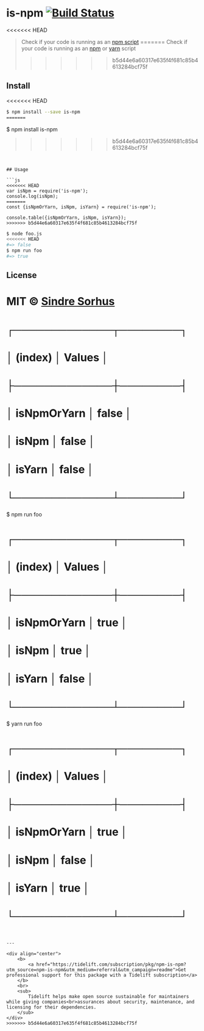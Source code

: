 # is-npm [![Build Status](https://travis-ci.org/sindresorhus/is-npm.svg?branch=master)](https://travis-ci.org/sindresorhus/is-npm)

<<<<<<< HEAD
> Check if your code is running as an [npm script](https://www.npmjs.org/doc/misc/npm-scripts.html)
=======
> Check if your code is running as an [npm](https://docs.npmjs.com/misc/scripts) or [yarn](https://yarnpkg.com/lang/en/docs/cli/run/) script
>>>>>>> b5d44e6a60317e635f4f681c85b4613284bcf75f


## Install

<<<<<<< HEAD
```sh
$ npm install --save is-npm
=======
```
$ npm install is-npm
>>>>>>> b5d44e6a60317e635f4f681c85b4613284bcf75f
```


## Usage

```js
<<<<<<< HEAD
var isNpm = require('is-npm');
console.log(isNpm);
=======
const {isNpmOrYarn, isNpm, isYarn} = require('is-npm');

console.table({isNpmOrYarn, isNpm, isYarn});
>>>>>>> b5d44e6a60317e635f4f681c85b4613284bcf75f
```

```sh
$ node foo.js
<<<<<<< HEAD
#=> false
$ npm run foo
#=> true
```


## License

MIT © [Sindre Sorhus](http://sindresorhus.com)
=======
# ┌─────────────┬────────┐
# │   (index)   │ Values │
# ├─────────────┼────────┤
# │ isNpmOrYarn │ false  │
# │    isNpm    │ false  │
# │   isYarn    │ false  │
# └─────────────┴────────┘
$ npm run foo
# ┌─────────────┬────────┐
# │   (index)   │ Values │
# ├─────────────┼────────┤
# │ isNpmOrYarn │  true  │
# │    isNpm    │  true  │
# │   isYarn    │ false  │
# └─────────────┴────────┘
$ yarn run foo
# ┌─────────────┬────────┐
# │   (index)   │ Values │
# ├─────────────┼────────┤
# │ isNpmOrYarn │  true  │
# │    isNpm    │ false  │
# │   isYarn    │  true  │
# └─────────────┴────────┘
```


---

<div align="center">
	<b>
		<a href="https://tidelift.com/subscription/pkg/npm-is-npm?utm_source=npm-is-npm&utm_medium=referral&utm_campaign=readme">Get professional support for this package with a Tidelift subscription</a>
	</b>
	<br>
	<sub>
		Tidelift helps make open source sustainable for maintainers while giving companies<br>assurances about security, maintenance, and licensing for their dependencies.
	</sub>
</div>
>>>>>>> b5d44e6a60317e635f4f681c85b4613284bcf75f
